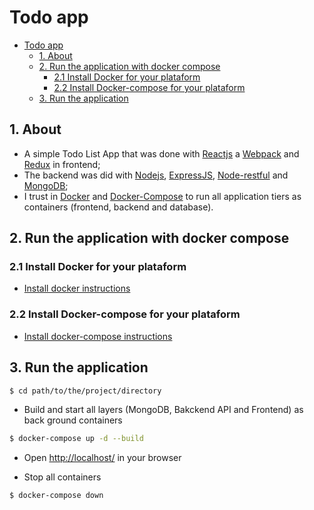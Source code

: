 # Todo app

<!-- TOC -->

- [Todo app](#todo-app)
	- [1. About](#1-about)
	- [2. Run the application with docker compose](#2-run-the-application-with-docker-compose)
		- [2.1 Install Docker for your plataform](#21-install-docker-for-your-plataform)
		- [2.2 Install Docker-compose for your plataform](#22-install-docker-compose-for-your-plataform)
	- [3. Run the application](#3-run-the-application)

<!-- /TOC -->

## 1. About
 - A simple Todo List App that was done with [Reactjs](https://reactjs.org) a [Webpack](https://webpack.js.org) and [Redux](https://github.com/reduxjs/redux) in frontend;
 - The backend was did with [Nodejs](https://nodejs.org), [ExpressJS](https://github.com/expressjs/express), [Node-restful](https://github.com/baugarten/node-restful) and [MongoDB](https://www.mongodb.com/);
 - I trust in [Docker](https://www.docker.com) and [Docker-Compose](https://docs.docker.com/compose/) to run all application tiers as containers (frontend, backend and database).

## 2. Run the application with docker compose
### 2.1 Install Docker for your plataform
 - [Install docker instructions](https://www.docker.com/community-edition)

### 2.2 Install Docker-compose for your plataform
 - [Install docker-compose instructions](https://docs.docker.com/compose/)

## 3. Run the application

```bash
$ cd path/to/the/project/directory
```
 - Build and start all layers (MongoDB, Bakckend API and Frontend) as back ground containers
```bash
$ docker-compose up -d --build
```
 - Open [http://localhost/](http://localhost/) in your browser
 
 - Stop all containers

```bash
$ docker-compose down
```
